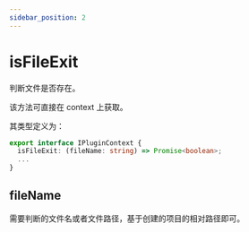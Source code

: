 ```yaml
---
sidebar_position: 2
---
```


# isFileExit

判断文件是否存在。

该方法可直接在 context 上获取。

其类型定义为：

```ts
export interface IPluginContext {
  isFileExit: (fileName: string) => Promise<boolean>;
  ...
}
```

## fileName

需要判断的文件名或者文件路径，基于创建的项目的相对路径即可。
